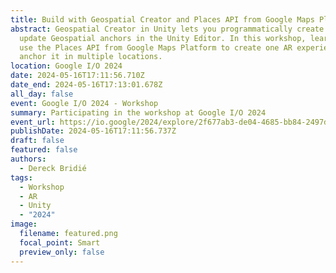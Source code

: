 ```yaml
---
title: Build with Geospatial Creator and Places API from Google Maps Platform
abstract: Geospatial Creator in Unity lets you programmatically create and
  update Geospatial anchors in the Unity Editor. In this workshop, learn how to
  use the Places API from Google Maps Platform to create one AR experience and
  anchor it in multiple locations.
location: Google I/O 2024
date: 2024-05-16T17:11:56.710Z
date_end: 2024-05-16T17:13:01.678Z
all_day: false
event: Google I/O 2024 - Workshop
summary: Participating in the workshop at Google I/O 2024
event_url: https://io.google/2024/explore/2f677ab3-de04-4685-bb84-2497dff4298c/
publishDate: 2024-05-16T17:11:56.737Z
draft: false
featured: false
authors:
  - Dereck Bridié
tags:
  - Workshop
  - AR
  - Unity
  - "2024"
image:
  filename: featured.png
  focal_point: Smart
  preview_only: false
---
```


